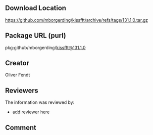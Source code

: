 ﻿## Download Location

https://github.com/mborgerding/kissfft/archive/refs/tags/131.1.0.tar.gz

## Package URL (purl)

pkg:github/mborgerding/kissfft@131.1.0

## Creator

Oliver Fendt

## Reviewers

The information was reviewed by:

* add reviewer here


## Comment
